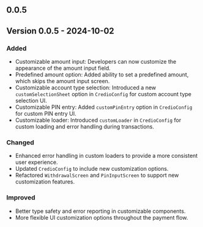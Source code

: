 ## 0.0.5

## Version 0.0.5 - 2024-10-02

### Added
- Customizable amount input: Developers can now customize the appearance of the amount input field.
- Predefined amount option: Added ability to set a predefined amount, which skips the amount input screen.
- Customizable account type selection: Introduced a new `customSelectionSheet` option in `CredioConfig` for custom account type selection UI.
- Customizable PIN entry: Added `customPinEntry` option in `CredioConfig` for custom PIN entry UI.
- Customizable loader: Introduced `customLoader` in `CredioConfig` for custom loading and error handling during transactions.

### Changed
- Enhanced error handling in custom loaders to provide a more consistent user experience.
- Updated `CredioConfig` to include new customization options.
- Refactored `WithdrawalScreen` and `PinInputScreen` to support new customization features.

### Improved
- Better type safety and error reporting in customizable components.
- More flexible UI customization options throughout the payment flow.